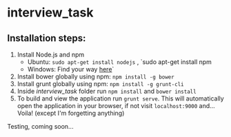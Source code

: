# interview_task

## Installation steps:

1. Install Node.js and npm
    * Ubuntu: `sudo apt-get install nodejs` , `sudo apt-get install npm
    * Windows: Find your way [here](https://nodejs.org/en/)`
2. Install bower globally using npm: `npm install -g bower`
3. Install grunt globally using npm: `npm install -g grunt-cli`
4. Inside *interview_task* folder run `npm install` and `bower install`
5. To build and view the application run `grunt serve`. This will automatically 
open the application in your browser, if not visit `localhost:9000` and... Voila! 
(except I'm forgetting anything)

Testing, coming soon...